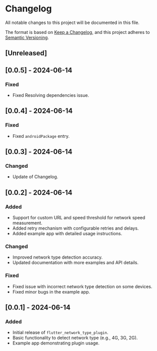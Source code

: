 # Changelog

All notable changes to this project will be documented in this file.

The format is based on [Keep a Changelog](https://keepachangelog.com/en/1.0.0/),
and this project adheres to [Semantic Versioning](https://semver.org/spec/v2.0.0.html).

## [Unreleased]

## [0.0.5] - 2024-06-14

### Fixed
- Fixed Resolving dependencies issue.

## [0.0.4] - 2024-06-14

### Fixed
- Fixed `androidPackage` entry.

## [0.0.3] - 2024-06-14

### Changed
- Update of Changelog.

## [0.0.2] - 2024-06-14

### Added
- Support for custom URL and speed threshold for network speed measurement.
- Added retry mechanism with configurable retries and delays.
- Added example app with detailed usage instructions.

### Changed
- Improved network type detection accuracy.
- Updated documentation with more examples and API details.

### Fixed
- Fixed issue with incorrect network type detection on some devices.
- Fixed minor bugs in the example app.

## [0.0.1] - 2024-06-14

### Added
- Initial release of `flutter_network_type_plugin`.
- Basic functionality to detect network type (e.g., 4G, 3G, 2G).
- Example app demonstrating plugin usage.
